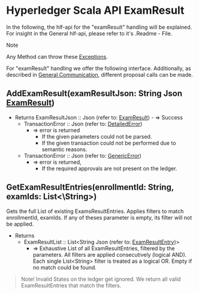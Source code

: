 # Hyperledger Scala API ExamResult

In the following, the hlf-api for the "examResult" handling will be explained.
For insight in the General hlf-api, please refer to it's .Readme - File.
> [!NOTE]
Any Method can throw these [Exceptions](../errors.md#Exceptions).

For "examResult" handling we offer the following interface. 
Additionally, as described in [General Communication](../general-communication.md), different proposal calls can be made.


## AddExamResult(examResultJson: String Json [ExamResult](../../chaincode/contracts/examResult.md#ExamResult))
- Returns
    ExamResultJson :: Json (refer to: [ExamResult](../../chaincode/contracts/examResult.md#ExamResult))
        - => Success
    - TransactionError :: Json (refer to: [DetailedError](../../chaincode/errors.md#DetailedError))
        - => error is returned
          - If the given parameters could not be parsed.
          - If the given transaction could not be performed due to semantic reasons.
    - TransactionError :: Json (refer to: [GenericError](../../chaincode/errors.md#GenericError))
        - => error is returned, 
          - If the required approvals are not present on the ledger.
  
## GetExamResultEntries(enrollmentId: String, examIds: List<\String\>)
Gets the full List of existing ExamsResultEntries.
Applies filters to match enrollmentId, examIds.
If any of theses parameter is empty, its filter will not be applied.
- Returns
    - ExamResultList :: List\<String Json (refer to: [ExamResultEntry](../../chaincode/contracts/examResult.md#ExamResultEntry))\> 
        - =>    Exhaustive List of all ExamResultEntries, filtered by the parameters.
                All filters are applied consecutively (logical AND).
                Each single List\<String\> filter is treated as a logical OR.
                Empty if no match could be found.

> Note! Invalid States on the ledger get ignored.
> We return all valid ExamResultEntries that match the filters.
